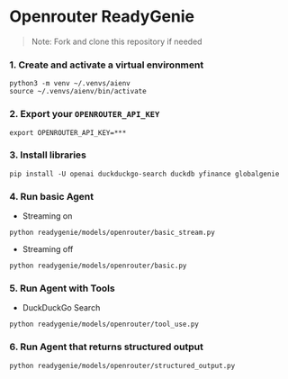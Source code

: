 # Openrouter ReadyGenie

> Note: Fork and clone this repository if needed

### 1. Create and activate a virtual environment

```shell
python3 -m venv ~/.venvs/aienv
source ~/.venvs/aienv/bin/activate
```

### 2. Export your `OPENROUTER_API_KEY`

```shell
export OPENROUTER_API_KEY=***
```

### 3. Install libraries

```shell
pip install -U openai duckduckgo-search duckdb yfinance globalgenie
```

### 4. Run basic Agent

- Streaming on

```shell
python readygenie/models/openrouter/basic_stream.py
```

- Streaming off

```shell
python readygenie/models/openrouter/basic.py
```

### 5. Run Agent with Tools

- DuckDuckGo Search

```shell
python readygenie/models/openrouter/tool_use.py
```

### 6. Run Agent that returns structured output

```shell
python readygenie/models/openrouter/structured_output.py
```


